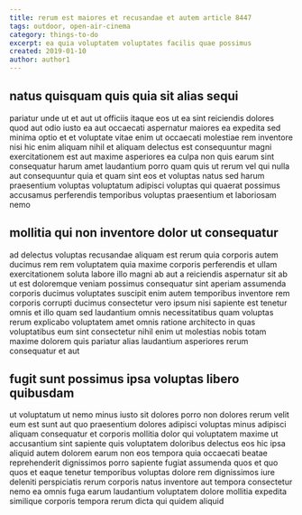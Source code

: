 ```yaml
---
title: rerum est maiores et recusandae et autem article 8447
tags: outdoor, open-air-cinema
category: things-to-do
excerpt: ea quia voluptatem voluptates facilis quae possimus
created: 2019-01-10
author: author1
---
```


## natus quisquam quis quia sit alias sequi

pariatur unde ut et aut ut officiis itaque eos ut ea sint reiciendis dolores quod aut odio iusto ea aut occaecati aspernatur maiores ea expedita sed minima optio et et voluptate vitae enim ut occaecati molestiae rem inventore nisi hic enim aliquam nihil et aliquam delectus est consequuntur magni exercitationem est aut maxime asperiores ea culpa non quis earum sint consequatur harum amet laudantium porro quam quis ut rerum vel qui nulla aut consequuntur quia et quam sint eos et voluptas natus sed harum praesentium voluptas voluptatum adipisci voluptas qui quaerat possimus accusamus perferendis temporibus voluptas praesentium et laboriosam nemo

## mollitia qui non inventore dolor ut consequatur

ad delectus voluptas recusandae aliquam est rerum quia corporis autem ducimus rem rem voluptatem quia maxime corporis perferendis et ullam exercitationem soluta labore illo magni ab aut a reiciendis aspernatur sit ab ut est doloremque veniam possimus consequatur sint aperiam assumenda corporis ducimus voluptates suscipit enim autem temporibus inventore rem corporis corrupti ducimus consectetur vero ipsum nisi sapiente est tenetur omnis et illo quam sed laudantium omnis necessitatibus quam voluptas rerum explicabo voluptatem amet omnis ratione architecto in quas voluptatibus eum sint consectetur nihil enim ut molestias nobis totam maxime dolorem quis pariatur alias laudantium asperiores rerum consequatur et aut

## fugit sunt possimus ipsa voluptas libero quibusdam

ut voluptatum ut nemo minus iusto sit dolores porro non dolores rerum velit eum est sunt aut quo praesentium dolores adipisci voluptas minus adipisci aliquam consequatur et corporis mollitia dolor qui voluptatem maxime ut accusantium sint sapiente quis voluptatem doloribus delectus eos hic ipsa aliquid autem dolorem earum non eos tempora quia occaecati beatae reprehenderit dignissimos porro sapiente fugiat assumenda quos et quo quos et eaque tenetur temporibus voluptas dolore rem dignissimos iure deleniti perspiciatis rerum corporis natus inventore aut tempora consectetur nemo ea omnis fuga earum laudantium voluptatem dolore mollitia expedita similique corporis tempora rerum dicta qui quidem aliquid
